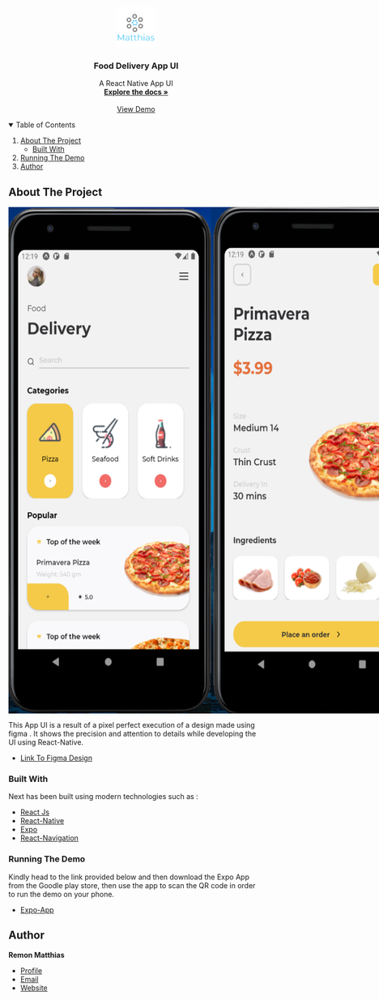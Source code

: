 <!-- PROJECT LOGO -->
<br />
<p align="center">
  <a href="https://github.com/othneildrew/Best-README-Template">
    <img src="assets/images/logo.png" alt="Logo" width="80" height="80">
  </a>

  <h3 align="center">Food Delivery App UI </h3>

  <p align="center">
A React Native App UI   <br />
    <a href="https://github.com/RemonMatthias/Food-Delivery--App-React-Native"><strong>Explore the docs »</strong></a>
    <br />
    <br />
    <a href="https://expo.io/@remon-matthias/Food-Delivery-App-UI">View Demo</a>

  </p>
</p>

<!-- TABLE OF CONTENTS -->
<details open="open">
  <summary>Table of Contents</summary>
  <ol>
    <li>
      <a href="#about-the-project">About The Project</a>
      <ul>
        <li><a href="#built-with">Built With</a></li>
      </ul>
    </li>
    <li><a href="#running-demo">Running The Demo</a></li>
    <li><a href="#author">Author</a></li>
  </ol>
</details>

<!-- ABOUT THE PROJECT -->

## About The Project

<p style="display:flex; flex-direction:row;">
    <img src="assets/images/Screenshot 1.png"  width="400" height="1000"/><img src="assets/images/Screenshot 2.png" width="400px" height="1000"/>
</p>

This App UI is a result of a pixel perfect execution of a design made using figma . It shows the precision and attention to details while developing the UI using React-Native.

- [Link To Figma Design](https://www.figma.com/file/gfIboy4J44lvD9CoDr62rH/Food-App?node-id=0%3A1)

### Built With

Next has been built using modern technologies such as :

- [React Js](https://reactjs.org/)
- [React-Native](https://reactnative.dev/)
- [Expo](https://expo.io/)
- [React-Navigation](https://reactnavigation.org/)

### Running The Demo

Kindly head to the link provided below and then download the Expo App from the Goodle play store, then use the app to scan the QR code in order to run the demo on your phone.

- [Expo-App](https://play.google.com/store/apps/details?id=host.exp.exponent&hl=en&gl=US)

## Author

**Remon Matthias**

- [Profile](https://github.com/RemonMatthias)
- [Email](remonmatthias.business@gmail.com)
- [Website]("Welcome")
